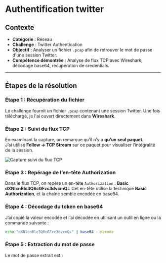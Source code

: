 # Authentification twitter

## Contexte

- **Catégorie** : Réseau  
- **Challenge** : Twitter Authentication  
- **Objectif** : Analyser un fichier `.pcap` afin de retrouver le mot de passe d'une session Twitter.  
- **Compétence démontrée** : Analyse de flux TCP avec Wireshark, décodage base64, récupération de credentials.

---

## Étapes de la résolution

### Étape 1 : Récupération du fichier

Le challenge fournit un fichier `.pcap` contenant une session Twitter. Une fois téléchargé, je l'ai ouvert directement dans **Wireshark**.

### Étape 2 : Suivi du flux TCP

En examinant la capture, on remarque qu’il n’y a **qu’un seul paquet**.  
J’ai utilisé **Follow → TCP Stream** sur ce paquet pour visualiser l’intégralité de la session.

![Capture suivi du flux TCP](twitter_tcp_stream.png)

### Étape 3 : Repérage de l’en-tête Authorization

Dans le flux TCP, on repère un en-tête `Authorization` : **Basic dXNlcnRlc3Q6cGFzc3dvcmQ=**
Cet en-tête utilise la technique **Basic Authorization**, et la chaîne semble encodée en base64.

### Étape 4 : Décodage du token en base64

J’ai copié la valeur encodée et l’ai décodée en utilisant un outil en ligne ou la commande suivante :

```bash
echo "dXNlcnRlc3Q6cGFzc3dvcmQ=" | base64 --decode
```

### Étape 5 : Extraction du mot de passe

Le mot de passe extrait est :
